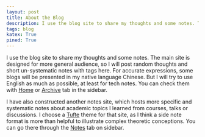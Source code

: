 ```yaml
---
layout: post
title: About the Blog
description: I use the blog site to share my thoughts and some notes. The main site is designed for more general audience, so i will post random thoughts and short un-systematic notes with tags here. For accurate expressions, some blogs will be presented in my native language Chinese. But I will try to use English as much as possible, at least for tech notes. You can check them with <a href="https://minhuanli.github.io/">Home</a> or <a href="https://minhuanli.github.io/archive/">Archive</a> tab in the sidebar. <br>I have also constructed another notes site, which hosts more specific and systematic notes about academic topics I learned from courses, talks or discussions. I choose a <a href="https://github.com/clayh53/tufte-jekyll">Tufte</a> theme for that site, as I think a side note format is more than helpful to illustrate complex theoretic conceptions. You can go there through the <a href="https://minhuanli.github.io/notes/">Notes</a> tab on sidebar.  
tags: blog
katex: True
pined: True
---
```


I use the blog site to share my thoughts and some notes. 
The main site is designed for more general audience, so I will post random thoughts and short un-systematic notes with tags here. 
For accurate expressions, some blogs will be presented in my native language Chinese. 
But I will try to use English as much as possible, at least for tech notes. 
You can check them with <a href="https://minhuanli.github.io/">Home</a> or <a href="https://minhuanli.github.io/archive/">Archive</a> tab in the sidebar. 

I have also constructed another notes site, which hosts more specific and systematic notes about academic topics I learned from courses, talks or discussions. 
I choose a <a href="https://github.com/clayh53/tufte-jekyll">Tufte</a> theme for that site, as I think a side note format is more than helpful to illustrate complex theoretic conceptions. 
You can go there through the <a href="https://minhuanli.github.io/notes/">Notes</a> tab on sidebar.  